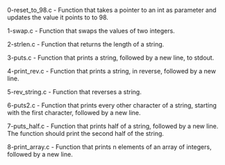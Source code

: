 0-reset_to_98.c - Function that takes a pointer to an int as parameter and updates the value it points to to 98.

1-swap.c - Function that swaps the values of two integers.

2-strlen.c - Function that returns the length of a string.

3-puts.c - Function that prints a string, followed by a new line, to stdout.

4-print_rev.c - Function that prints a string, in reverse, followed by a new line.

5-rev_string.c - Function that reverses a string.

6-puts2.c - Function that prints every other character of a string, starting with the first character, followed by a new line.

7-puts_half.c - Function that prints half of a string, followed by a new line. The function should print the second half of the string.

8-print_array.c - Function that prints n elements of an array of integers, followed by a new line.
